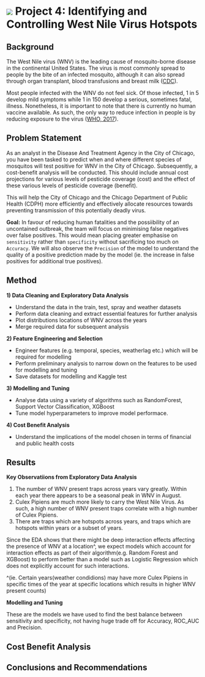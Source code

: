 # ![](https://ga-dash.s3.amazonaws.com/production/assets/logo-9f88ae6c9c3871690e33280fcf557f33.png) Project 4: Identifying and Controlling West Nile Virus Hotspots

## Background

The West Nile virus (WNV) is the leading cause of mosquito-borne disease in the continental United States. The virus is most commonly spread to people by the bite of an infected mosquito, although it can also spread through organ transplant, blood transfusions and breast milk ([CDC](https://www.cdc.gov/westnile/index.html)).

Most people infected with the WNV do not feel sick. Of those infected, 1 in 5 develop mild symptoms while 1 in 150 develop a serious, sometimes fatal, illness. Nonetheless, it is important to note that there is currently no human vaccine available. As such, the only way to reduce infection in people is by  reducing exposure to the virus ([WHO, 2017](https://www.who.int/news-room/fact-sheets/detail/west-nile-virus)).

## Problem Statement
As an analyst in the Disease And Treatment Agency in the City of Chicago, you have been tasked to predict when and where different species of mosquitos will test positive for WNV in the City of Chicago. Subsequently, a cost-benefit analysis will be conducted. This should include annual cost projections for various levels of pesticide coverage (cost) and the effect of these various levels of pesticide coverage (benefit).

This will help the City of Chicago and the Chicago Department of Public Health (CDPH) more efficiently and effectively allocate resources towards preventing transmission of this potentially deadly virus.

**Goal:**
In favour of reducing human fatalities and the possiibility of an uncontained outbreak, the team will focus on minimising false negatives over false positives. This would mean placing greater emphasise on `sensitivity` rather than `specificity` without sacrificing too much on `Accuracy`. We will also observe the `Precision` of the model to understand the quality of a positive prediction made by the model (ie. the increase in false positives for additional true positives).


## Method
**1) Data Cleaning and Exploratory Data Analysis**
- Understand the data in the train, test, spray and weather datasets
- Perform data cleaning and extract essential features for further analysis
- Plot distributions locations of WNV across the years
- Merge required data for subsequent analysis 

**2) Feature Engineering and Selection**
- Engineer features (e.g. temporal, species, weatherlag etc.) which will be required for modelling
- Perform preliminary analysis to narrow down on the features to be used for modelling and tuning
- Save datasets for modelling and Kaggle test

**3) Modelling and Tuning**
- Analyse data using a variety of algorithms such as RandomForest, Support Vector Classification, XGBoost
- Tune model hyperparameters to improve model performace.

**4) Cost Benefit Analysis**
- Understand the implications of the model chosen in terms of financial and public health costs


## Results
**Key Observatiions from Exploratory Data Analysis**
1) The number of WNV present traps across years vary greatly. Within each year there appears to be a seasonal peak in WNV in August.
2) Culex Pipiens are much more likely to carry the West Nile Virus. As such, a high number of WNV present traps correlate with a high number of Culex Pipiens.
3) There are traps which are hotspots across years, and traps which are hotspots within years or a subset of years.

Since the EDA shows that there might be deep interaction effects affecting the presence of WNV at a location^, we expect models which account for interaction effects as part of their algorithm(e.g. Random Forest and XGBoost) to perform better than a model such as Logistic Regression which does not explicitly account for such interactions.

^(ie. Certain years(weather condidions) may have more Culex Pipiens in specific times of the year at specific locations which results in higher WNV present counts)

**Modelling and Tuning**

These are the models we have used to find the best balance between sensitivity and specificity, not having huge trade off for Accuracy, ROC_AUC and Precision. 


## Cost Benefit Analysis


## Conclusions and Recommendations



